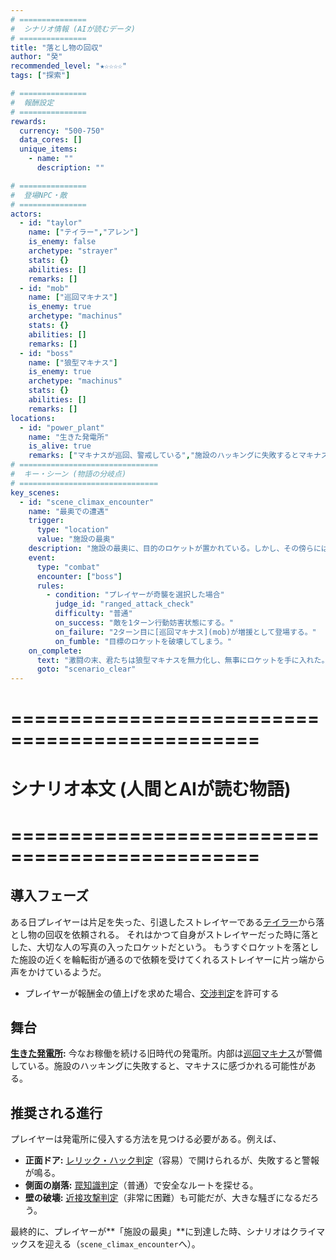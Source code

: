 ```yaml
---
# ===============
#  シナリオ情報 (AIが読むデータ)
# ===============
title: "落とし物の回収"
author: "癸"
recommended_level: "★☆☆☆☆"
tags: ["探索"]

# ===============
#  報酬設定
# ===============
rewards:
  currency: "500-750"
  data_cores: []
  unique_items:
    - name: ""
      description: ""

# ===============
#  登場NPC・敵
# ===============
actors:
  - id: "taylor"
    name: ["テイラー","アレン"]
    is_enemy: false
    archetype: "strayer"
    stats: {}
    abilities: []
    remarks: []
  - id: "mob"
    name: ["巡回マキナス"]
    is_enemy: true
    archetype: "machinus"
    stats: {}
    abilities: []
    remarks: []
  - id: "boss"
    name: ["狼型マキナス"]
    is_enemy: true
    archetype: "machinus"
    stats: {}
    abilities: []
    remarks: []
locations:
  - id: "power_plant"
    name: "生きた発電所"
    is_alive: true
    remarks: ["マキナスが巡回、警戒している","施設のハッキングに失敗するとマキナスに感づかれる"]
# ===============================
#  キー・シーン (物語の分岐点)
# ===============================
key_scenes:
  - id: "scene_climax_encounter"
    name: "最奥での遭遇"
    trigger:
      type: "location"
      value: "施設の最奥"
    description: "施設の最奥に、目的のロケットが置かれている。しかし、その傍らには人の背丈もある[狼型のマキナス](boss)が休止状態で鎮座している。回避は困難そうだ。"
    event:
      type: "combat"
      encounter: ["boss"]
      rules:
        - condition: "プレイヤーが奇襲を選択した場合"
          judge_id: "ranged_attack_check"
          difficulty: "普通"
          on_success: "敵を1ターン行動妨害状態にする。"
          on_failure: "2ターン目に[巡回マキナス](mob)が増援として登場する。"
          on_fumble: "目標のロケットを破壊してしまう。"
    on_complete:
      text: "激闘の末、君たちは狼型マキナスを無力化し、無事にロケットを手に入れた。"
      goto: "scenario_clear"
---
```


# ===============================================
#  シナリオ本文 (人間とAIが読む物語)
# ===============================================

## 導入フェーズ

ある日プレイヤーは片足を失った、引退したストレイヤーである[テイラー](taylor)から落とし物の回収を依頼される。
それはかつて自身がストレイヤーだった時に落とした、大切な人の写真の入ったロケットだという。
もうすぐロケットを落とした施設の近くを輪転街が通るので依頼を受けてくれるストレイヤーに片っ端から声をかけているようだ。
- プレイヤーが報酬金の値上げを求めた場合、[交渉判定](negotiate_check)を許可する

## 舞台

**[生きた発電所](location:power_plant):** 今なお稼働を続ける旧時代の発電所。内部は[巡回マキナス](mob)が警備している。施設のハッキングに失敗すると、マキナスに感づかれる可能性がある。

## 推奨される進行

プレイヤーは発電所に侵入する方法を見つける必要がある。例えば、
- **正面ドア:** [レリック・ハック判定](relic_hack_check)（容易）で開けられるが、失敗すると警報が鳴る。
- **側面の崩落:** [罠知識判定](trap_knowledge_check)（普通）で安全なルートを探せる。
- **壁の破壊:** [近接攻撃判定](melee_attack_check)（非常に困難）も可能だが、大きな騒ぎになるだろう。

最終的に、プレイヤーが**「施設の最奥」**に到達した時、シナリオはクライマックスを迎える（`scene_climax_encounter`へ）。